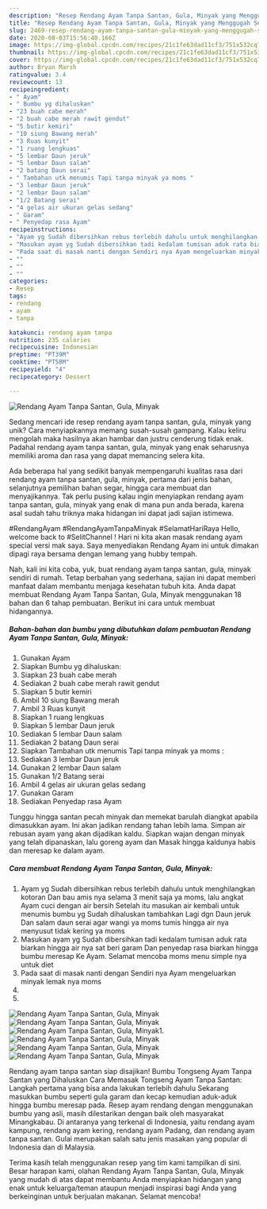 ```yaml
---
description: "Resep Rendang Ayam Tanpa Santan, Gula, Minyak yang Menggugah Selera"
title: "Resep Rendang Ayam Tanpa Santan, Gula, Minyak yang Menggugah Selera"
slug: 2469-resep-rendang-ayam-tanpa-santan-gula-minyak-yang-menggugah-selera
date: 2020-08-03T15:56:40.166Z
image: https://img-global.cpcdn.com/recipes/21c1fe63dad11cf3/751x532cq70/rendang-ayam-tanpa-santan-gula-minyak-foto-resep-utama.jpg
thumbnail: https://img-global.cpcdn.com/recipes/21c1fe63dad11cf3/751x532cq70/rendang-ayam-tanpa-santan-gula-minyak-foto-resep-utama.jpg
cover: https://img-global.cpcdn.com/recipes/21c1fe63dad11cf3/751x532cq70/rendang-ayam-tanpa-santan-gula-minyak-foto-resep-utama.jpg
author: Bryan Marsh
ratingvalue: 3.4
reviewcount: 13
recipeingredient:
- " Ayam"
- " Bumbu yg dihaluskan"
- "23 buah cabe merah"
- "2 buah cabe merah rawit gendut"
- "5 butir kemiri"
- "10 siung Bawang merah"
- "3 Ruas kunyit"
- "1 ruang lengkuas"
- "5 lembar Daun jeruk"
- "5 lembar Daun salam"
- "2 batang Daun serai"
- " Tambahan utk menumis Tapi tanpa minyak ya moms "
- "3 lembar Daun jeruk"
- "2 lembar Daun salam"
- "1/2 Batang serai"
- "4 gelas air ukuran gelas sedang"
- " Garam"
- " Penyedap rasa Ayam"
recipeinstructions:
- "Ayam yg Sudah dibersihkan rebus terlebih dahulu untuk menghilangkan kotoran Dan bau amis nya selama 3 menit saja ya moms, lalu angkat Ayam cuci dengan air bersih Setelah itu masukan air kembali untuk menumis bumbu yg Sudah dihaluskan tambahkan Lagi dgn Daun jeruk Dan salam daun serai agar wangi ya moms tumis hingga air nya menyusut tidak kering ya moms"
- "Masukan ayam yg Sudah dibersihkan tadi kedalam tumisan aduk rata biarkan hingga air nya sat beri garam Dan penyedap rasa biarkan hingga bumbu meresap Ke Ayam. Selamat mencoba moms menu simple nya untuk diet"
- "Pada saat di masak nanti dengan Sendiri nya Ayam mengeluarkan minyak lemak nya moms"
- ""
- ""
- ""
categories:
- Resep
tags:
- rendang
- ayam
- tanpa

katakunci: rendang ayam tanpa 
nutrition: 235 calories
recipecuisine: Indonesian
preptime: "PT39M"
cooktime: "PT58M"
recipeyield: "4"
recipecategory: Dessert

---
```



![Rendang Ayam Tanpa Santan, Gula, Minyak](https://img-global.cpcdn.com/recipes/21c1fe63dad11cf3/751x532cq70/rendang-ayam-tanpa-santan-gula-minyak-foto-resep-utama.jpg)

Sedang mencari ide resep rendang ayam tanpa santan, gula, minyak yang unik? Cara menyiapkannya memang susah-susah gampang. Kalau keliru mengolah maka hasilnya akan hambar dan justru cenderung tidak enak. Padahal rendang ayam tanpa santan, gula, minyak yang enak seharusnya memiliki aroma dan rasa yang dapat memancing selera kita.

Ada beberapa hal yang sedikit banyak mempengaruhi kualitas rasa dari rendang ayam tanpa santan, gula, minyak, pertama dari jenis bahan, selanjutnya pemilihan bahan segar, hingga cara membuat dan menyajikannya. Tak perlu pusing kalau ingin menyiapkan rendang ayam tanpa santan, gula, minyak yang enak di mana pun anda berada, karena asal sudah tahu triknya maka hidangan ini dapat jadi sajian istimewa.

#RendangAyam #RendangAyamTanpaMinyak #SelamatHariRaya Hello, welcome back to #SelitChannel ! Hari ni kita akan masak rendang ayam special versi mak saya. Saya menyediakan Rendang Ayam ini untuk dimakan dipagi raya bersama dengan lemang yang hubby tempah.


Nah, kali ini kita coba, yuk, buat rendang ayam tanpa santan, gula, minyak sendiri di rumah. Tetap berbahan yang sederhana, sajian ini dapat memberi manfaat dalam membantu menjaga kesehatan tubuh kita. Anda dapat membuat Rendang Ayam Tanpa Santan, Gula, Minyak menggunakan 18 bahan dan 6 tahap pembuatan. Berikut ini cara untuk membuat hidangannya.

<!--inarticleads1-->

##### Bahan-bahan dan bumbu yang dibutuhkan dalam pembuatan Rendang Ayam Tanpa Santan, Gula, Minyak:

1. Gunakan  Ayam
1. Siapkan  Bumbu yg dihaluskan:
1. Siapkan 23 buah cabe merah
1. Sediakan 2 buah cabe merah rawit gendut
1. Siapkan 5 butir kemiri
1. Ambil 10 siung Bawang merah
1. Ambil 3 Ruas kunyit
1. Siapkan 1 ruang lengkuas
1. Siapkan 5 lembar Daun jeruk
1. Sediakan 5 lembar Daun salam
1. Sediakan 2 batang Daun serai
1. Siapkan  Tambahan utk menumis Tapi tanpa minyak ya moms :
1. Sediakan 3 lembar Daun jeruk
1. Gunakan 2 lembar Daun salam
1. Gunakan 1/2 Batang serai
1. Ambil 4 gelas air ukuran gelas sedang
1. Gunakan  Garam
1. Sediakan  Penyedap rasa Ayam


Tunggu hingga santan pecah minyak dan memekat barulah diangkat apabila dimasukkan ayam. Ini akan jadikan rendang tahan lebih lama. Simpan air rebusan ayam yang akan dijadikan kaldu. Siapkan wajan dengan minyak yang telah dipanaskan, lalu goreng ayam dan Masak hingga kaldunya habis dan meresap ke dalam ayam. 

<!--inarticleads2-->

##### Cara membuat Rendang Ayam Tanpa Santan, Gula, Minyak:

1. Ayam yg Sudah dibersihkan rebus terlebih dahulu untuk menghilangkan kotoran Dan bau amis nya selama 3 menit saja ya moms, lalu angkat Ayam cuci dengan air bersih Setelah itu masukan air kembali untuk menumis bumbu yg Sudah dihaluskan tambahkan Lagi dgn Daun jeruk Dan salam daun serai agar wangi ya moms tumis hingga air nya menyusut tidak kering ya moms
1. Masukan ayam yg Sudah dibersihkan tadi kedalam tumisan aduk rata biarkan hingga air nya sat beri garam Dan penyedap rasa biarkan hingga bumbu meresap Ke Ayam. Selamat mencoba moms menu simple nya untuk diet
1. Pada saat di masak nanti dengan Sendiri nya Ayam mengeluarkan minyak lemak nya moms
1. 
1. 
<img src="//assets-global.cpcdn.com/assets/icons/button_play-2c75c40dde080a61004c1f40b05d8f140eaff45d7e9e6481dc71c63d2e7c4909.png" alt="Rendang Ayam Tanpa Santan, Gula, Minyak"><img src="//assets-global.cpcdn.com/assets/icons/button_play-2c75c40dde080a61004c1f40b05d8f140eaff45d7e9e6481dc71c63d2e7c4909.png" alt="Rendang Ayam Tanpa Santan, Gula, Minyak"><img src="//assets-global.cpcdn.com/assets/icons/button_play-2c75c40dde080a61004c1f40b05d8f140eaff45d7e9e6481dc71c63d2e7c4909.png" alt="Rendang Ayam Tanpa Santan, Gula, Minyak">1. 
<img src="//assets-global.cpcdn.com/assets/icons/button_play-2c75c40dde080a61004c1f40b05d8f140eaff45d7e9e6481dc71c63d2e7c4909.png" alt="Rendang Ayam Tanpa Santan, Gula, Minyak"><img src="//assets-global.cpcdn.com/assets/icons/button_play-2c75c40dde080a61004c1f40b05d8f140eaff45d7e9e6481dc71c63d2e7c4909.png" alt="Rendang Ayam Tanpa Santan, Gula, Minyak"><img src="//assets-global.cpcdn.com/assets/icons/button_play-2c75c40dde080a61004c1f40b05d8f140eaff45d7e9e6481dc71c63d2e7c4909.png" alt="Rendang Ayam Tanpa Santan, Gula, Minyak">

Rendang ayam tanpa santan siap disajikan! Bumbu Tongseng Ayam Tanpa Santan yang Dihaluskan Cara Memasak Tongseng Ayam Tanpa Santan: Langkah pertama yang bisa anda lakukan terlebih dahulu Sekarang masukkan bumbu seperti gula garam dan kecap kemudian aduk-aduk hingga bumbu meresap pada. Resep ayam rendang dengan menggunakan bumbu yang asli, masih dilestarikan dengan baik oleh masyarakat Minangkabau. Di antaranya yang terkenal di Indonesia, yaitu rendang ayam kampung, rendang ayam kering, rendang ayam Padang, dan rendang ayam tanpa santan. Gulai merupakan salah satu jenis masakan yang popular di Indonesia dan di Malaysia. 

Terima kasih telah menggunakan resep yang tim kami tampilkan di sini. Besar harapan kami, olahan Rendang Ayam Tanpa Santan, Gula, Minyak yang mudah di atas dapat membantu Anda menyiapkan hidangan yang enak untuk keluarga/teman ataupun menjadi inspirasi bagi Anda yang berkeinginan untuk berjualan makanan. Selamat mencoba!
